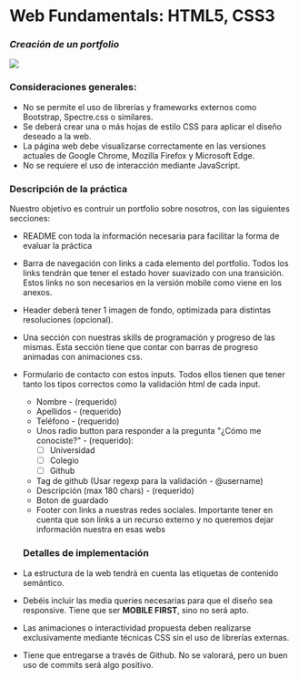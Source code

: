 # Web Fundamentals: HTML5, CSS3
### _Creación de un portfolio_

![](https://cdn-icons-png.flaticon.com/128/774/774469.png)



### Consideraciones generales:

- No se permite el uso de librerías y frameworks externos como Bootstrap, Spectre.css o similares.
- Se deberá crear una o más hojas de estilo CSS para aplicar el diseño deseado a la web.
- La página web debe visualizarse correctamente en las versiones actuales de Google Chrome, Mozilla Firefox y Microsoft       Edge.
- No se requiere el uso de interacción mediante JavaScript.



### Descripción de la práctica

Nuestro objetivo es contruir un portfolio sobre nosotros, con las siguientes secciones:
- README con toda la información necesaria para facilitar la forma de evaluar la práctica
- Barra de navegación con links a cada elemento del portfolio. Todos los links tendrán que tener el estado hover suavizado  con una transición. Estos links no son necesarios en la versión mobile como viene en los anexos.
- Header deberá tener 1 imagen de fondo, optimizada para distintas resoluciones (opcional).
- Una sección con nuestras skills de programación y progreso de las mismas. Esta sección tiene que contar con barras de       progreso animadas con animaciones css.
 
- Formulario de contacto con estos inputs. Todos ellos tienen que tener tanto los tipos correctos como la validación html
  de cada input.

    - Nombre - (requerido)
    - Apellidos - (requerido)
    - Teléfono - (requerido)
    - Unos radio button para responder a la pregunta "¿Cómo me conociste?" - (requerido):
         - [ ] Universidad
         - [ ] Colegio
         - [ ] Github 
        
    - Tag de github (Usar regexp para la validación - @username)
    - Descripción (max 180 chars) - (requerido)
    - Boton de guardado
    - Footer con links a nuestras redes sociales. Importante tener en cuenta que son links a un recurso externo y no queremos dejar información nuestra en esas webs

    ### Detalles de implementación

- La estructura de la web tendrá en cuenta las etiquetas de contenido semántico.
- Debéis incluir las media queries necesarias para que el diseño sea responsive. Tiene que ser **MOBILE FIRST**, sino no será
  apto.
- Las animaciones o interactividad propuesta deben realizarse exclusivamente mediante técnicas CSS sin el uso de librerías 
    externas.
- Tiene que entregarse a través de Github. No se valorará, pero un buen uso de commits será algo positivo.